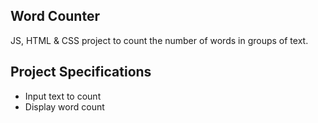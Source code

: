 ## Word Counter

JS, HTML & CSS project to count the number of words in groups of text.

## Project Specifications

- Input text to count
- Display word count